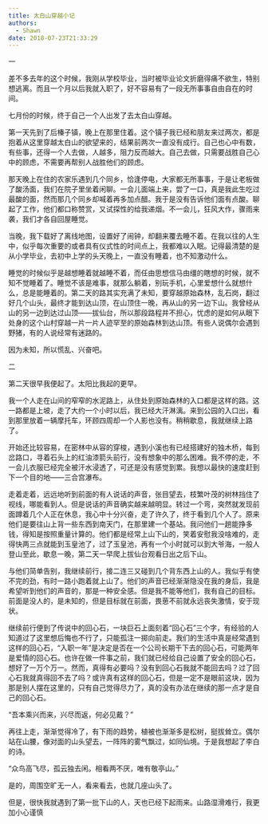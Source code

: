 ```yaml
---
title: 太白山穿越小记
authors:
  - Shawn
date: 2018-07-23T21:33:29
---
```

一

差不多去年的这个时候，我刚从学校毕业，当时被毕业论文折磨得痛不欲生，特别想逃离。而且一个月以后我就入职了，好不容易有了一段无所事事自由自在的时间。

七月份的时候，终于自己一个人出发了去太白山穿越。

<!-- more -->

第一天先到了后榛子镇，晚上在那里住着。这个镇子我已经和朋友来过两次，都是抱着从这里穿越太白山的欲望来的，结果前两次一直没有成行。自己也心中有数，有些事，还得一个人去做，人越多，阻力反而越大。自己去做，只需要战胜自己心中的顾虑，不需要再帮别人战胜他们的顾虑。

那天晚上在住的农家乐遇到几个同乡，恰逢停电，大家都无所事事，于是让老板做了酸汤面，我们在院子里坐着闲聊。一会儿面端上来，尝了一口，真是我此生吃过最酸的面，然而那几个同乡却喊着再多加点醋。我于是没有告诉他们面有点酸。聊起了工作，他们都口称赞赏，又试探性的给我递烟。不一会儿，狂风大作，骤雨来袭，我们才各自回屋睡觉。

当晚，我下载好了离线地图，设置好了闹钟，却翻来覆去睡不着。在我以往的人生中，似乎每次重要的或者具有仪式性的时间点上，我都难以入眠。记得最清楚的是从小学毕业，去初中上学的头天晚上，一直没有睡着，也不知激动什么。


睡觉的时候似乎是越想睡着就越睡不着，而任由思想信马由缰的瞎想的时候，就不知不觉睡着了。睡觉不该是难事，就那么躺着，别玩手机，心里爱想什么就想什么，总是能睡着的。第二天的路其实充满了未知，要穿越原始森林，乱石岗，翻过好几个山头，最终才能到达山顶，在山顶住一晚，再从山的另一边下山。我曾经从山的另一边到达过山顶——拔仙台，所以那段路程并不担心，忧虑的是如何从眼下处身的这个山村穿越一片一片人迹罕至的原始森林到达山顶。有些人说偶尔会遇到野猪，有的人说经常有迷路的。

因为未知，所以慌乱、兴奋吧。

二

第二天很早我便起了。太阳比我起的更早。

我一个人走在山间的窄窄的水泥路上，从住处到原始森林的入口都是这样的路。这一路都是上坡，走了大约一个小时以后，我已经大汗淋漓。来到公园的入口出，看到那里放着一辆摩托车，环顾四周却一个人影也没有。稍稍歇息，我就继续上路了。

开始还比较容易，在密林中从容的穿梭，遇到小溪也有已经搭建好的独木桥，每到岔路口，寻着石头上的红油漆箭头前行，没有想象中的那么困难。我不停的走，不一会儿衣服已经完全被汗水浸透了，可还是没有感觉到累。我想以最快的速度赶到下一个目的地——三合宫瀑布。

走着走着，远远地听到前面的有人说话的声音，张目望去，枝繁叶茂的树林挡住了视线，哪能看到人。但是说话的声音确实越来越明显。转过一个弯，突然就发现前面蹲着几个人正在休息，我心中十分兴奋，走了许久了，终于看到几个人了。原来他们是要往山上背一些东西到南天门，在那里建一个基站。我问他们一趟能挣多钱，得知是按照重量计算的。他们都是经常上山下山的，笑着安慰我没啥难的，走得快两三点就能到玉皇池了，过了玉皇池，再有一个小时就可以到大爷海，一般人登山至此，歇息一晚，第二天一早爬上拔仙台观看日出之后下山。

与他们简单告别，我继续前行，接二连三又碰到几个背东西上山的人。我似乎有使不完的劲，有时一路小跑着就上山了。他们的声音已经渐渐隐没在我的身后，我是希望听到他们的声音的，那是一种安全感。但是我不能等他们，我有自己的目标。前面是没人的，是未知的，但是目标就在前面，畏葸不前就永远丧失激情，安于现状。

继续前行便到了传说中的回心石，一块巨石上面刻着“回心石”三个字，有经验的人知道过了这里想后悔也不行了，只能孤注一掷向前走。我们的生活中真是经常遇到这样的回心石，“入职一年”是决定是否在一个公司长期干下去的回心石，可能两年是爱情的回心石。也许在做一件事之前，我们就已经给自己设置了安全的回心石，想好了一万个万一。然而，真得有必要吗？没有到回心石我就不能回去吗？过了回心石我就真得回不去了吗？或许真有这样的回心石，但是一定不是眼前这块，因为那是别人摆在这里的，只有自己觉得尽力了，真的没有办法在继续的那一点才是自己的回心石。

“吾本乘兴而来，兴尽而返，何必见戴？”

再往上走，渐渐觉得冷了，有下雨的趋势，植被也渐渐多是松树，挺拔耸立。偶尔站在山腰，像对面的山头望去，一阵阵的雾气飘过，如同仙境。于是我想起了李白的诗。

“众鸟高飞尽，孤云独去闲。相看两不厌，唯有敬亭山。”

是的，周围空旷无一人，看来看去，也就几座山头了。

但是，很快我就遇到了第一批下山的人，天也已经下起雨来。山路湿滑难行，我更加小心谨慎
